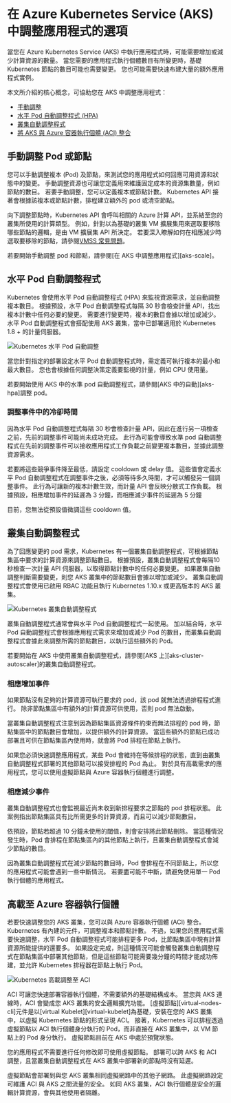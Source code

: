 
# <a name="scaling-options-for-applications-in-azure-kubernetes-service-aks"></a>在 Azure Kubernetes Service (AKS) 中調整應用程式的選項

當您在 Azure Kubernetes Service (AKS) 中執行應用程式時，可能需要增加或減少計算資源的數量。 當您需要的應用程式執行個體數目有所變更時，基礎 Kubernetes 節點的數目可能也需要變更。 您也可能需要快速布建大量的額外應用程式實例。

本文所介紹的核心概念，可協助您在 AKS 中調整應用程式：

- [手動調整](#manually-scale-pods-or-nodes)
- [水平 Pod 自動調整程式 (HPA)](#horizontal-pod-autoscaler)
- [叢集自動調整程式](#cluster-autoscaler)
- [將 AKS 與 Azure 容器執行個體 (ACI) 整合](#burst-to-azure-container-instances)

## <a name="manually-scale-pods-or-nodes"></a>手動調整 Pod 或節點

您可以手動調整複本 (Pod) 及節點，來測試您的應用程式如何回應可用資源和狀態中的變更。 手動調整資源也可讓您定義用來維護固定成本的資源集數量，例如節點的數目。 若要手動調整，您可以定義複本或節點計數。 Kubernetes API 接著會根據該複本或節點計數，排程建立額外的 pod 或清空節點。

向下調整節點時，Kubernetes API 會呼叫相關的 Azure 計算 API，並系結至您的叢集所使用的計算類型。 例如，針對以為基礎的叢集 VM 擴展集用來選取要移除哪些節點的邏輯，是由 VM 擴展集 API 所決定。 若要深入瞭解如何在相應減少時選取要移除的節點，請參閱[VMSS 常見問題](https://docs.microsoft.com/azure/virtual-machine-scale-sets/virtual-machine-scale-sets-faq#if-i-reduce-my-scale-set-capacity-from-20-to-15-which-vms-are-removed)。

若要開始手動調整 pod 和節點，請參閱[在 AKS 中調整應用程式][aks-scale]。

## <a name="horizontal-pod-autoscaler"></a>水平 Pod 自動調整程式

Kubernetes 會使用水平 Pod 自動調整程式 (HPA) 來監視資源需求，並自動調整複本數目。 根據預設，水平 Pod 自動調整程式每隔 30 秒會檢查計量 API，找出複本計數中任何必要的變更。 需要進行變更時，複本的數目會據以增加或減少。 水平 Pod 自動調整程式會搭配使用 AKS 叢集，當中已部署適用於 Kubernetes 1.8 + 的計量伺服器。

![Kubernetes 水平 Pod 自動調整](https://docs.microsoft.com/zh-tw/azure/aks/media/concepts-scale/horizontal-pod-autoscaling.png)

當您針對指定的部署設定水平 Pod 自動調整程式時，需定義可執行複本的最小和最大數目。 您也會根據任何調整決策定義要監視的計量，例如 CPU 使用量。

若要開始使用 AKS 中的水準 pod 自動調整程式，請參閱[AKS 中的自動][aks-hpa]調整 pod。

### <a name="cooldown-of-scaling-events"></a>調整事件中的冷卻時間

因為水平 Pod 自動調整程式每隔 30 秒會檢查計量 API，因此在進行另一項檢查之前，先前的調整事件可能尚未成功完成。 此行為可能會導致水準 pod 自動調整程式在先前的調整事件可以接收應用程式工作負載之前變更複本數目，並據此調整資源需求。

若要將這些競爭事件降至最低，請設定 cooldown 或 delay 值。 這些值會定義水平 Pod 自動調整程式在調整事件之後，必須等待多久時間，才可以觸發另一個調整事件。 此行為可讓新的複本計數生效，而計量 API 會反映分散式工作負載。 根據預設，相應增加事件的延遲為 3 分鐘，而相應減少事件的延遲為 5 分鐘

目前，您無法從預設值微調這些 cooldown 值。

## <a name="cluster-autoscaler"></a>叢集自動調整程式

為了回應變更的 pod 需求，Kubernetes 有一個叢集自動調整程式，可根據節點集區中要求的計算資源來調整節點數目。 根據預設，叢集自動調整程式會每隔10秒檢查一次計量 API 伺服器，以取得節點計數中的任何必要變更。 如果叢集自動調整判斷需要變更，則您 AKS 叢集中的節點數目會據以增加或減少。 叢集自動調整程式會使用已啟用 RBAC 功能且執行 Kubernetes 1.10.x 或更高版本的 AKS 叢集。

![Kubernetes 叢集自動調整程式](https://docs.microsoft.com/zh-tw/azure/aks/media/concepts-scale/cluster-autoscaler.png)

叢集自動調整程式通常會與水平 Pod 自動調整程式一起使用。 加以結合時，水平 Pod 自動調整程式會根據應用程式需求來增加或減少 Pod 的數目，而叢集自動調整程式會據此來調整所需的節點數目，以執行這些額外的 Pod。

若要開始在 AKS 中使用叢集自動調整程式，請參閱[AKS 上][aks-cluster-autoscaler]的叢集自動調整程式。

### <a name="scale-up-events"></a>相應增加事件

如果節點沒有足夠的計算資源可執行要求的 pod，該 pod 就無法透過排程程式進行。 除非節點集區中有額外的計算資源可供使用，否則 pod 無法啟動。

當叢集自動調整程式注意到因為節點集區資源條件約束而無法排程的 pod 時，節點集區中的節點數目會增加，以提供額外的計算資源。 當這些額外的節點已成功部署且可供在節點集區內使用時，就會將 Pod 排程在節點上執行。

如果您必須快速調整應用程式，某些 Pod 會維持在等候排程的狀態，直到由叢集自動調整程式部署的其他節點可以接受排程的 Pod 為止。 對於具有高載需求的應用程式，您可以使用虛擬節點與 Azure 容器執行個體進行調整。

### <a name="scale-down-events"></a>相應減少事件

叢集自動調整程式也會監視最近尚未收到新排程要求之節點的 pod 排程狀態。 此案例指出節點集區具有比所需更多的計算資源，而且可以減少節點數目。

依預設，節點若超過 10 分鐘未使用的閾值，則會安排將此節點刪除。 當這種情況發生時，Pod 會排程在節點集區內的其他節點上執行，且叢集自動調整程式會減少節點的數目。

因為叢集自動調整程式在減少節點的數目時，Pod 會排程在不同節點上，所以您的應用程式可能會遇到一些中斷情況。 若要盡可能不中斷，請避免使用單一 Pod 執行個體的應用程式。

## <a name="burst-to-azure-container-instances"></a>高載至 Azure 容器執行個體

若要快速調整您的 AKS 叢集，您可以與 Azure 容器執行個體 (ACI) 整合。 Kubernetes 有內建的元件，可調整複本和節點計數。 不過，如果您的應用程式需要快速調整，水平 Pod 自動調整程式可能排程更多 Pod，比節點集區中現有計算資源所能提供的還要多。 如果設定完成，則這種情況可能會觸發叢集自動調整程式在節點集區中部署其他節點，但是這些節點可能需要幾分鐘的時間才能成功佈建，並允許 Kubernetes 排程器在節點上執行 Pod。

![Kubernetes 高載調整至 ACI](https://docs.microsoft.com/zh-tw/azure/aks/media/concepts-scale/burst-scaling.png)

ACI 可讓您快速部署容器執行個體，不需要額外的基礎結構成本。 當您與 AKS 連線時，ACI 會變成您 AKS 叢集的安全邏輯擴充功能。 [虛擬節點][virtual-nodes-cli]元件是以[virtual Kubelet][virtual-kubelet]為基礎，安裝在您的 AKS 叢集中，以虛擬 Kubernetes 節點的形式呈現 ACI。 接著，Kubernetes 可以排程透過虛擬節點以 ACI 執行個體身分執行的 Pod，而非直接在 AKS 叢集中，以 VM 節點上的 Pod 身分執行。 虛擬節點目前在 AKS 中處於預覽狀態。

您的應用程式不需要進行任何修改即可使用虛擬節點。 部署可以跨 AKS 和 ACI 調整，且當叢集自動調整程式在 AKS 叢集中部署新的節點時沒有延遲。

虛擬節點會部署到與您 AKS 叢集相同虛擬網路中的其他子網路。 此虛擬網路設定可維護 ACI 與 AKS 之間流量的安全。 如同 AKS 叢集，ACI 執行個體是安全的邏輯計算資源，會與其他使用者隔離。
